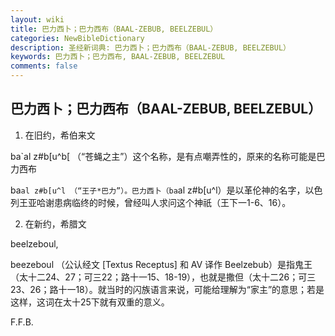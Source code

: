 ```yaml
---
layout: wiki
title: 巴力西卜；巴力西布（BAAL-ZEBUB, BEELZEBUL）
categories: NewBibleDictionary
description: 圣经新词典: 巴力西卜；巴力西布（BAAL-ZEBUB, BEELZEBUL）
keywords: 巴力西卜；巴力西布, BAAL-ZEBUB, BEELZEBUL
comments: false
---
```


## 巴力西卜；巴力西布（BAAL-ZEBUB, BEELZEBUL）

1. 在旧约，希伯来文

ba`al z#b[u^b[ （“苍蝇之主”）这个名称，是有点嘲弄性的，原来的名称可能是巴力西布

ba`al z#b[u^l （“王子*巴力”）。巴力西卜（ba`al z#b[u^l）是以革伦神的名字，以色列王亚哈谢患病临终的时候，曾经叫人求问这个神祇（王下一1-6、16）。

2. 在新约，希腊文

beelzeboul,

beezeboul （公认经文 [Textus Receptus] 和 AV 译作 Beelzebub）是指鬼王（太十二24、27；可三22；路十一15、18-19），也就是撒但（太十二26；可三23、26；路十一18）。就当时的闪族语言来说，可能给理解为“家主”的意思；若是这样，这词在太十25下就有双重的意义。

F.F.B.






